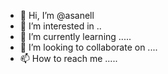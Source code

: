 - 👋 Hi, I’m @asanell 
- 👀 I’m interested in ..
- 🌱 I’m currently learning .....
- 💞️ I’m looking to collaborate on ....
- 📫 How to reach me .....

<!---
asanell/asanell is a ✨ special ✨ repository because its `README.md` (this file) appears on your GitHub profile.
You can click the Preview link to take a look at your changes.
--->
